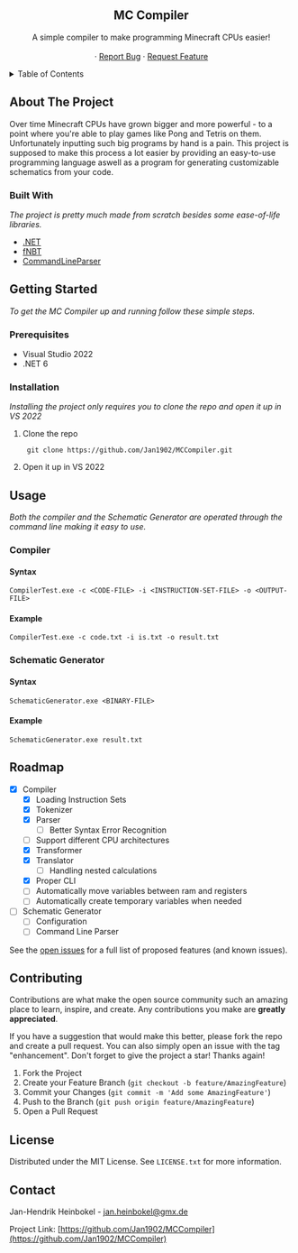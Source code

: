 <div id="top"></div>

<!-- PROJECT LOGO -->
<br />
<div align="center">
  <!--
  <a href="https://github.com/othneildrew/Best-README-Template">
    <img src="images/logo.png" alt="Logo" width="80" height="80">
  </a>
  -->

  <h2 align="center">MC Compiler</h2>

  <p align="center">
    A simple compiler to make programming Minecraft CPUs easier!
    <br />
</a>
    <br />
    ·
    <a href="https://github.com/Jan1902/MCCompiler/issues">Report Bug</a>
    ·
    <a href="https://github.com/Jan1902/MCCompiler/issues">Request Feature</a>
  </p>
</div>

<!-- TABLE OF CONTENTS -->
<details>
  <summary>Table of Contents</summary>
  <ol>
    <li>
      <a href="#about-the-project">About The Project</a>
      <ul>
        <li><a href="#built-with">Built With</a></li>
      </ul>
    </li>
    <li>
      <a href="#getting-started">Getting Started</a>
      <ul>
        <li><a href="#prerequisites">Prerequisites</a></li>
        <li><a href="#installation">Installation</a></li>
      </ul>
    </li>
    <li><a href="#usage">Usage</a></li>
    <li><a href="#roadmap">Roadmap</a></li>
    <li><a href="#contributing">Contributing</a></li>
    <li><a href="#license">License</a></li>
    <li><a href="#contact">Contact</a></li>
    <li><a href="#acknowledgments">Acknowledgments</a></li>
  </ol>
</details>

<!-- ABOUT THE PROJECT -->
## About The Project

Over time Minecraft CPUs have grown bigger and more powerful - to a point where you're able to play games like Pong and Tetris on them. Unfortunately inputting such big programs by hand is a pain. This project is supposed to make this process a lot easier by providing an easy-to-use programming language aswell as a program for generating customizable schematics from your code.

### Built With

_The project is pretty much made from scratch besides some ease-of-life libraries._

* [.NET](https://dotnet.microsoft.com/en-us/)
* [fNBT](https://github.com/mstefarov/fNbt)
* [CommandLineParser](https://github.com/commandlineparser/commandline)

<!-- GETTING STARTED -->
## Getting Started

_To get the MC Compiler up and running follow these simple steps._

### Prerequisites

* Visual Studio 2022
* .NET 6

### Installation

_Installing the project only requires you to clone the repo and open it up in VS 2022_

1. Clone the repo

		git clone https://github.com/Jan1902/MCCompiler.git

2. Open it up in VS 2022

<!-- USAGE EXAMPLES -->
## Usage

_Both the compiler and the Schematic Generator are operated through the command line making it easy to use._

### Compiler
#### Syntax
	CompilerTest.exe -c <CODE-FILE> -i <INSTRUCTION-SET-FILE> -o <OUTPUT-FILE>
#### Example
    CompilerTest.exe -c code.txt -i is.txt -o result.txt
    
### Schematic Generator
#### Syntax
	SchematicGenerator.exe <BINARY-FILE>
#### Example
    SchematicGenerator.exe result.txt

<!-- ROADMAP -->
## Roadmap

- [x] Compiler
	- [x] Loading Instruction Sets
	- [x] Tokenizer
    - [x] Parser
        - [ ] Better Syntax Error Recognition
    - [ ] Support different CPU architectures
    - [x] Transformer
    - [x] Translator
        - [ ] Handling nested calculations
    - [x] Proper CLI
	- [ ] Automatically move variables between ram and registers
    - [ ] Automatically create temporary variables when needed
- [ ] Schematic Generator
	- [ ] Configuration
	- [ ] Command Line Parser

See the [open issues](https://github.com/Jan1902/MCCompiler/issues) for a full list of proposed features (and known issues).

<!-- CONTRIBUTING -->
## Contributing

Contributions are what make the open source community such an amazing place to learn, inspire, and create. Any contributions you make are **greatly appreciated**.

If you have a suggestion that would make this better, please fork the repo and create a pull request. You can also simply open an issue with the tag "enhancement".
Don't forget to give the project a star! Thanks again!

1. Fork the Project
2. Create your Feature Branch (`git checkout -b feature/AmazingFeature`)
3. Commit your Changes (`git commit -m 'Add some AmazingFeature'`)
4. Push to the Branch (`git push origin feature/AmazingFeature`)
5. Open a Pull Request

<!-- LICENSE -->
## License

Distributed under the MIT License. See `LICENSE.txt` for more information.

<!-- CONTACT -->
## Contact

Jan-Hendrik Heinbokel - jan.heinbokel@gmx.de

Project Link: [https://github.com/Jan1902/MCCompiler](https://github.com/Jan1902/MCCompiler)